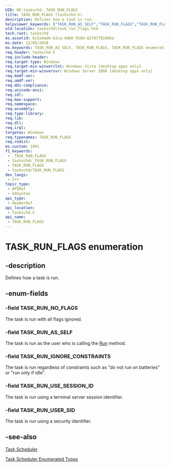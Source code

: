 ```yaml
---
UID: NE:taskschd._TASK_RUN_FLAGS
title: TASK_RUN_FLAGS (taskschd.h)
description: Defines how a task is run.
helpviewer_keywords: ["TASK_RUN_AS_SELF","TASK_RUN_FLAGS","TASK_RUN_FLAGS enumeration [Task Scheduler]","TASK_RUN_IGNORE_CONSTRAINTS","TASK_RUN_NO_FLAGS","TASK_RUN_USER_SID","TASK_RUN_USE_SESSION_ID","taskschd.task_run_flags","taskschd/TASK_RUN_AS_SELF","taskschd/TASK_RUN_FLAGS","taskschd/TASK_RUN_IGNORE_CONSTRAINTS","taskschd/TASK_RUN_NO_FLAGS","taskschd/TASK_RUN_USER_SID","taskschd/TASK_RUN_USE_SESSION_ID"]
old-location: taskschd\task_run_flags.htm
tech.root: taskschd
ms.assetid: 6c5a4ab6-b3ca-4d60-918d-82797782d66a
ms.date: 12/05/2018
ms.keywords: TASK_RUN_AS_SELF, TASK_RUN_FLAGS, TASK_RUN_FLAGS enumeration [Task Scheduler], TASK_RUN_IGNORE_CONSTRAINTS, TASK_RUN_NO_FLAGS, TASK_RUN_USER_SID, TASK_RUN_USE_SESSION_ID, taskschd.task_run_flags, taskschd/TASK_RUN_AS_SELF, taskschd/TASK_RUN_FLAGS, taskschd/TASK_RUN_IGNORE_CONSTRAINTS, taskschd/TASK_RUN_NO_FLAGS, taskschd/TASK_RUN_USER_SID, taskschd/TASK_RUN_USE_SESSION_ID
req.header: taskschd.h
req.include-header: 
req.target-type: Windows
req.target-min-winverclnt: Windows Vista [desktop apps only]
req.target-min-winversvr: Windows Server 2008 [desktop apps only]
req.kmdf-ver: 
req.umdf-ver: 
req.ddi-compliance: 
req.unicode-ansi: 
req.idl: 
req.max-support: 
req.namespace: 
req.assembly: 
req.type-library: 
req.lib: 
req.dll: 
req.irql: 
targetos: Windows
req.typenames: TASK_RUN_FLAGS
req.redist: 
ms.custom: 19H1
f1_keywords:
 - _TASK_RUN_FLAGS
 - taskschd/_TASK_RUN_FLAGS
 - TASK_RUN_FLAGS
 - taskschd/TASK_RUN_FLAGS
dev_langs:
 - c++
topic_type:
 - APIRef
 - kbSyntax
api_type:
 - HeaderDef
api_location:
 - taskschd.h
api_name:
 - TASK_RUN_FLAGS
---
```


# TASK_RUN_FLAGS enumeration


## -description

Defines how a task is run.

## -enum-fields

### -field TASK_RUN_NO_FLAGS

The task is run with all flags ignored.

### -field TASK_RUN_AS_SELF

The task is run as the user who is calling the <a href="https://docs.microsoft.com/windows/desktop/api/taskschd/nf-taskschd-iregisteredtask-run">Run</a> method.

### -field TASK_RUN_IGNORE_CONSTRAINTS

The task is run regardless of constraints such as "do not run on batteries" or "run only if idle".

### -field TASK_RUN_USE_SESSION_ID

The task is run using a terminal server session identifier.

### -field TASK_RUN_USER_SID

The task is run using a security identifier.

## -see-also

<a href="https://docs.microsoft.com/windows/desktop/TaskSchd/task-scheduler-start-page">Task Scheduler</a>



<a href="https://docs.microsoft.com/windows/desktop/TaskSchd/task-scheduler-enumerated-types">Task Scheduler Enumerated Types</a>

